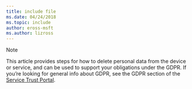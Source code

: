```yaml
---
title: include file
ms.date: 04/24/2018
ms.topic: include
author: eross-msft
ms.author: lizross
---
```

> [!NOTE]
> This article provides steps for how to delete personal data from the device or service, and can be used to support your obligations under the GDPR. If you’re looking for general info about GDPR, see the GDPR section of the [Service Trust Portal](https://servicetrust.microsoft.com/ViewPage/GDPRGetStarted).

[//]: # (5/22/2018: Even though this file may be orphaned, do not delete it.)
